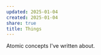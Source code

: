 ```yaml
---
updated: 2025-01-04
created: 2025-01-04
share: true
title: Things
---
```


Atomic concepts I've written about.


